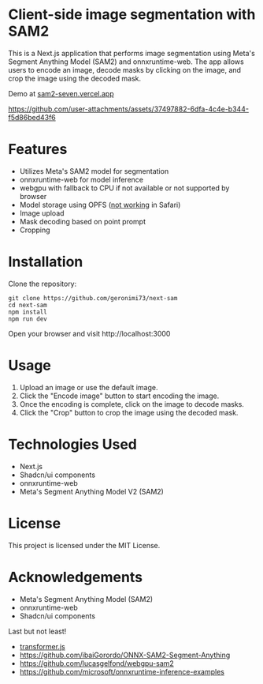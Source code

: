 # Client-side image segmentation with SAM2
This is a Next.js application that performs image segmentation using Meta's Segment Anything Model (SAM2) and onnxruntime-web. The app allows users to encode an image, decode masks by clicking on the image, and crop the image using the decoded mask.

Demo at [sam2-seven.vercel.app](https://sam2-seven.vercel.app/)

https://github.com/user-attachments/assets/37497882-6dfa-4c4e-b344-f5d86bed43f6

# Features
* Utilizes Meta's SAM2 model for segmentation
* onnxruntime-web for model inference
* webgpu with fallback to CPU if not available or not supported by browser
* Model storage using OPFS ([not working](https://bugs.webkit.org/show_bug.cgi?id=231706) in Safari)
* Image upload 
* Mask decoding based on point prompt
* Cropping

# Installation
Clone the repository:

```
git clone https://github.com/geronimi73/next-sam
cd next-sam
npm install
npm run dev
```

Open your browser and visit http://localhost:3000 

# Usage
1. Upload an image or use the default image.
2. Click the "Encode image" button to start encoding the image.
3. Once the encoding is complete, click on the image to decode masks.
4. Click the "Crop" button to crop the image using the decoded mask.

# Technologies Used
* Next.js
* Shadcn/ui components
* onnxruntime-web
* Meta's Segment Anything Model V2 (SAM2)

# License
This project is licensed under the MIT License.

# Acknowledgements
* Meta's Segment Anything Model (SAM2)
* onnxruntime-web
* Shadcn/ui components

Last but not least!
* [transformer.js](https://github.com/huggingface/transformers.js)
* https://github.com/ibaiGorordo/ONNX-SAM2-Segment-Anything
* https://github.com/lucasgelfond/webgpu-sam2
* https://github.com/microsoft/onnxruntime-inference-examples
